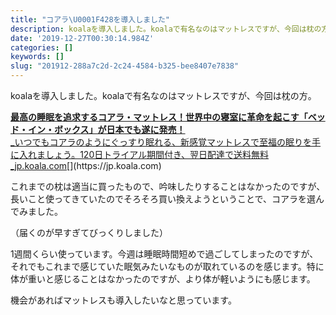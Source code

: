 ```yaml
---
title: "コアラ\U0001F428を導入しました"
description: koalaを導入しました。koalaで有名なのはマットレスですが、今回は枕の方。
date: '2019-12-27T00:30:14.984Z'
categories: []
keywords: []
slug: "201912-288a7c2d-2c24-4584-b325-bee8407e7838"
---
```

koalaを導入しました。koalaで有名なのはマットレスですが、今回は枕の方。

[**最高の睡眠を追求するコアラ・マットレス！世界中の寝室に革命を起こす「ベッド・イン・ボックス」が日本でも遂に発売！**  
_いつでもコアラのようにぐっすり眠れる、新感覚マットレスで至福の眠りを手に入れましょう。120日トライアル期間付き、翌日配達で送料無料_jp.koala.com](https://jp.koala.com "https://jp.koala.com")[](https://jp.koala.com)

これまでの枕は適当に買ったもので、吟味したりすることはなかったのですが、長いこと使ってきていたのでそろそろ買い換えようということで、コアラを選んでみました。

（届くのが早すぎてびっくりしました）

1週間くらい使っています。今週は睡眠時間短めで過ごしてしまったのですが、それでもこれまで感じていた眠気みたいなものが取れているのを感じます。特に体が重いと感じることはなかったのですが、より体が軽いようにも感じます。

機会があればマットレスも導入したいなと思っています。